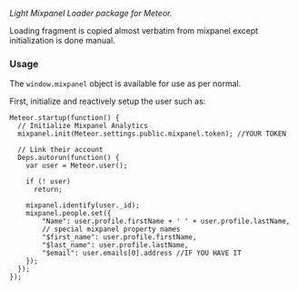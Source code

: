 *Light Mixpanel Loader package for Meteor.*

Loading fragment is copied almost verbatim from mixpanel except initialization is done manual.

### Usage

The `window.mixpanel` object is available for use as per normal.

First, initialize and reactively setup the user such as:

```
Meteor.startup(function() {
  // Initialize Mixpanel Analytics
  mixpanel.init(Meteor.settings.public.mixpanel.token); //YOUR TOKEN

  // Link their account
  Deps.autorun(function() {
    var user = Meteor.user();

    if (! user)
      return;

    mixpanel.identify(user._id);
    mixpanel.people.set({
        "Name": user.profile.firstName + ' ' + user.profile.lastName,
        // special mixpanel property names
        "$first_name": user.profile.firstName,
        "$last_name": user.profile.lastName,
        "$email": user.emails[0].address //IF YOU HAVE IT
    });
  });
});
```

